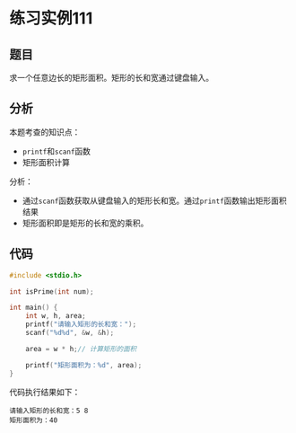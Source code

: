 # 练习实例111

## 题目

求一个任意边长的矩形面积。矩形的长和宽通过键盘输入。

## 分析

本题考查的知识点：

- `printf`和`scanf`函数
- 矩形面积计算

分析：

- 通过`scanf`函数获取从键盘输入的矩形长和宽。通过`printf`函数输出矩形面积结果
- 矩形面积即是矩形的长和宽的乘积。

## 代码

```c
#include <stdio.h>

int isPrime(int num);

int main() {
    int w, h, area;
    printf("请输入矩形的长和宽：");
    scanf("%d%d", &w, &h);

    area = w * h;// 计算矩形的面积

    printf("矩形面积为：%d", area);
}
```

代码执行结果如下：

```text
请输入矩形的长和宽：5 8
矩形面积为：40
```